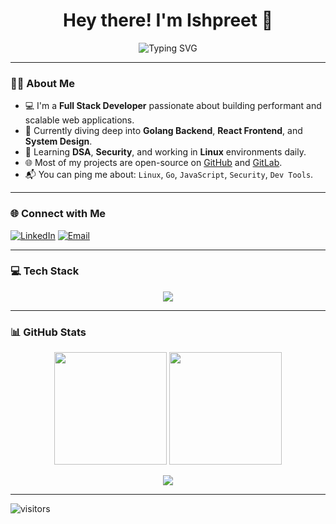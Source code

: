<h1 align="center">Hey there! I'm Ishpreet 👋</h1>
<p align="center">
  <img src="https://readme-typing-svg.herokuapp.com?font=Fira+Code&size=22&pause=1000&color=58A6FF&center=true&vCenter=true&width=500&lines=Full+Stack+Developer;Golang+%7C+React+%7C+Linux+%7C+JavaScript;Learning+Everyday+%F0%9F%93%9A;Open+Source+Contributor" alt="Typing SVG" />
</p>

---

### 🙋‍♂️ About Me

- 💻 I'm a **Full Stack Developer** passionate about building performant and scalable web applications.
- 🔁 Currently diving deep into **Golang Backend**, **React Frontend**, and **System Design**.
- 🧠 Learning **DSA**, **Security**, and working in **Linux** environments daily.
- 🌐 Most of my projects are open-source on [GitHub](https://github.com/ishpreet404) and [GitLab](https://gitlab.com/).
- 📬 You can ping me about: `Linux`, `Go`, `JavaScript`, `Security`, `Dev Tools`.

---

### 🌐 Connect with Me

[![LinkedIn](https://img.shields.io/badge/LinkedIn-%230077B5.svg?style=flat&logo=linkedin&logoColor=white)](https://linkedin.com/in/ishpreet-singh-30435828b)
[![Email](https://img.shields.io/badge/Email-D14836?style=flat&logo=gmail&logoColor=white)](mailto:ishpreet@outlook.in)

---

### 💻 Tech Stack

<div align="center">
  <img src="https://skillicons.dev/icons?i=go,js,ts,react,nodejs,express,cpp,java,html,css,tailwind,postgres,mysql,mongodb,vite,babel,linux,git" />
</div>

---

### 📊 GitHub Stats

<p align="center">
  <img src="https://github-readme-stats.vercel.app/api?username=ishpreet404&theme=catppuccin_latte&hide_border=false&include_all_commits=true&count_private=true" height="180em" />
  <img src="https://github-readme-stats.vercel.app/api/top-langs/?username=ishpreet404&theme=catppuccin_latte&hide_border=false&layout=compact" height="180em" />
</p>

<p align="center">
  <img src="https://nirzak-streak-stats.vercel.app/?user=ishpreet404&theme=catppuccin_latte&hide_border=false" />
</p>

---





<!-- Optional Visitor Badge -->
![visitors](https://komarev.com/ghpvc/?username=ishpreet404&label=Profile+Views&color=58A6FF&style=flat-square) 
